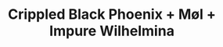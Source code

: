 ---
layout: post
category: concert
title: Crippled Black Phoenix + Møl + Impure Wilhelmina
artists: 
- Crippled Black Phoenix
- Møl
- Impure Wilhelmina
place: 
- Backstage By The Mill
country: France
city: Paris
---